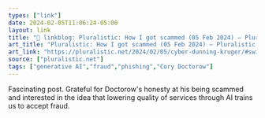 ```yaml
---
types: ["link"]
date: 2024-02-05T11:06:24-05:00
layout: link
title: "🔗 linkblog: Pluralistic: How I got scammed (05 Feb 2024) – Pluralistic: Daily links from Cory Doctorow'"
art_title: "Pluralistic: How I got scammed (05 Feb 2024) – Pluralistic: Daily links from Cory Doctorow"
art_link: "https://pluralistic.net/2024/02/05/cyber-dunning-kruger/#swiss-cheese-security"
source: ["pluralistic.net"]
tags: ["generative AI","fraud","phishing","Cory Doctorow"]
---
```

Fascinating post. Grateful for Doctorow's honesty at his being scammed and interested in the idea that lowering quality of services through AI trains us to accept fraud.
